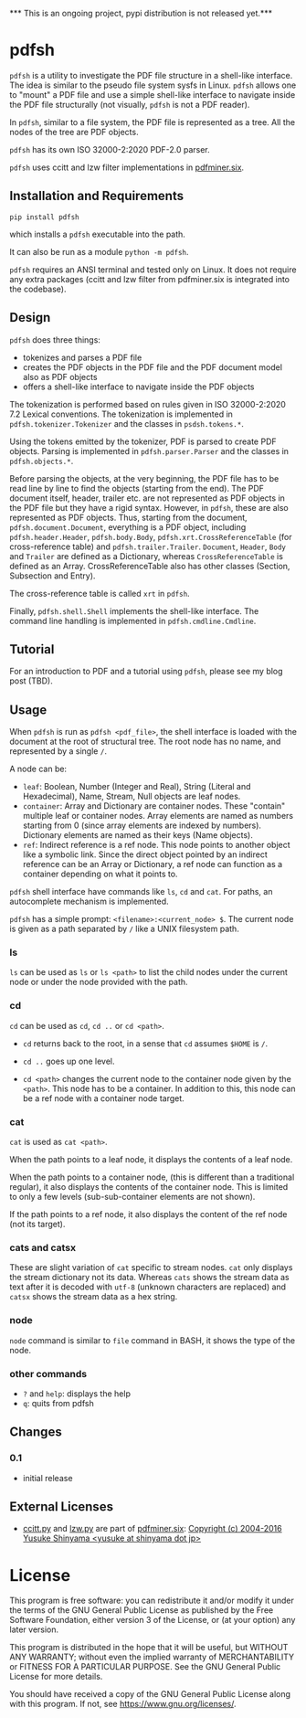 *** This is an ongoing project, pypi distribution is not released yet.***

# pdfsh

`pdfsh` is a utility to investigate the PDF file structure in a shell-like interface. The idea is similar to the pseudo file system sysfs in Linux. `pdfsh` allows one to "mount" a PDF file and use a simple shell-like interface to navigate inside the PDF file structurally (not visually, `pdfsh` is not a PDF reader).

In `pdfsh`, similar to a file system, the PDF file is represented as a tree. All the nodes of the tree are PDF objects.

`pdfsh` has its own ISO 32000-2:2020 PDF-2.0 parser.

`pdfsh` uses ccitt and lzw filter implementations in [pdfminer.six](https://github.com/pdfminer/pdfminer.six). 

## Installation and Requirements

```
pip install pdfsh
```

which installs a `pdfsh` executable into the path.

It can also be run as a module `python -m pdfsh`.

`pdfsh` requires an ANSI terminal and tested only on Linux. It does not require any extra packages (ccitt and lzw filter from pdfminer.six is integrated into the codebase).

## Design

`pdfsh` does three things:

- tokenizes and parses a PDF file
- creates the PDF objects in the PDF file and the PDF document model also as PDF objects
- offers a shell-like interface to navigate inside the PDF objects

The tokenization is performed based on rules given in ISO 32000-2:2020 7.2 Lexical conventions. The tokenization is implemented in `pdfsh.tokenizer.Tokenizer` and the classes in `psdsh.tokens.*`.

Using the tokens emitted by the tokenizer, PDF is parsed to create PDF objects. Parsing is implemented in `pdfsh.parser.Parser` and the classes in `pdfsh.objects.*`.

Before parsing the objects, at the very beginning, the PDF file has to be read line by line to find the objects (starting from the end). The PDF document itself, header, trailer etc. are not represented as PDF objects in the PDF file but they have a rigid syntax. However, in `pdfsh`, these are also represented as PDF objects. Thus, starting from the document, `pdfsh.document.Document`, everything is a PDF object, including `pdfsh.header.Header`, `pdfsh.body.Body`, `pdfsh.xrt.CrossReferenceTable` (for cross-reference table) and `pdfsh.trailer.Trailer`. `Document`, `Header`, `Body` and `Trailer` are defined as a Dictionary, whereas `CrossReferenceTable` is defined as an Array. CrossReferenceTable also has other classes (Section, Subsection and Entry).

The cross-reference table is called `xrt` in `pdfsh`.

Finally, `pdfsh.shell.Shell` implements the shell-like interface. The command line handling is implemented in `pdfsh.cmdline.Cmdline`.

## Tutorial

For an introduction to PDF and a tutorial using `pdfsh`, please see my blog post (TBD).

## Usage

When `pdfsh` is run as `pdfsh <pdf_file>`, the shell interface is loaded with the document at the root of structural tree. The root node has no name, and represented by a single `/`.

A node can be:
 
- `leaf`: Boolean, Number (Integer and Real), String (Literal and Hexadecimal), Name, Stream, Null objects are leaf nodes.
- `container`: Array and Dictionary are container nodes. These "contain" multiple leaf or container nodes. Array elements are named as numbers starting from 0 (since array elements are indexed by numbers). Dictionary elements are named as their keys (Name objects).
- `ref`: Indirect reference is a ref node. This node points to another object like a symbolic link. Since the direct object pointed by an indirect reference can be an Array or Dictionary, a ref node can function as a container depending on what it points to.

`pdfsh` shell interface have commands like `ls`, `cd` and `cat`. For paths, an autocomplete mechanism is implemented.

`pdfsh` has a simple prompt: `<filename>:<current_node> $`. The current node is given as a path separated by `/` like a UNIX filesystem path.

### ls

`ls` can be used as `ls` or `ls <path>` to list the child nodes under the current node or under the node provided with the path.

### cd

`cd` can be used as `cd`, `cd ..` or `cd <path>`.

- `cd` returns back to the root, in a sense that `cd` assumes `$HOME` is `/`.

- `cd ..` goes up one level.

- `cd <path>` changes the current node to the container node given by the `<path>`. This node has to be a container. In addition to this, this node can be a ref node with a container node target.

### cat

`cat` is used as `cat <path>`.

When the path points to a leaf node, it displays the contents of a leaf node.

When the path points to a container node, (this is different than a traditional regular), it also displays the contents of the container node. This is limited to only a few levels (sub-sub-container elements are not shown).

If the path points to a ref node, it also displays the content of the ref node (not its target).

### cats and catsx

These are slight variation of `cat` specific to stream nodes. `cat` only displays the stream dictionary not its data. Whereas `cats` shows the stream data as text after it is decoded with `utf-8` (unknown characters are replaced) and `catsx` shows the stream data as a hex string.

### node

`node` command is similar to `file` command in BASH, it shows the type of the node.

### other commands

- `?` and `help`: displays the help
- `q`: quits from pdfsh

## Changes

### 0.1

- initial release

## External Licenses

- [ccitt.py](pdfminer/ccitt.py) and [lzw.py](pdfminer/lzw.py) are part of [pdfminer.six](https://github.com/pdfminer/pdfminer.six): [Copyright (c) 2004-2016  Yusuke Shinyama \<yusuke at shinyama dot jp\>](LICENSE.pdfminer.six)

# License

This program is free software: you can redistribute it and/or modify
it under the terms of the GNU General Public License as published by
the Free Software Foundation, either version 3 of the License, or
(at your option) any later version.

This program is distributed in the hope that it will be useful,
but WITHOUT ANY WARRANTY; without even the implied warranty of
MERCHANTABILITY or FITNESS FOR A PARTICULAR PURPOSE.  See the
GNU General Public License for more details.

You should have received a copy of the GNU General Public License
along with this program.  If not, see <https://www.gnu.org/licenses/>.
